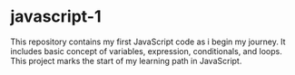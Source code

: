 # javascript-1
This  repository  contains my first JavaScript code as i begin my journey. It includes basic concept of variables, expression, conditionals, and loops. This project marks the start of my learning path in JavaScript.
